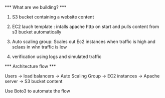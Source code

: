 ***  What are we building?  ***

1) S3 bucket containing a website content
2) EC2 lauch template : intalls apache http on start and pulls content from s3 bucket automatically
3) Auto scaling group: Scales out Ec2 instances when traffic is high and sclaes in whn traffic is low

4) verification using logs and simulated traffic 

*** Architecture flow ***

Users -> load balancers -> Auto Scaling Group -> EC2 instances -> Apache server -> S3 bucket content

Use Boto3 to automate the flow 




